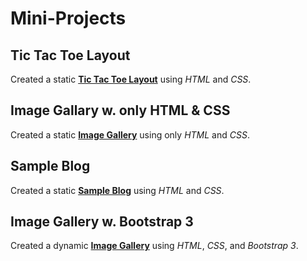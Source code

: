 # Mini-Projects

## Tic Tac Toe Layout

Created a static <a href="https://github.com/JuanJMendoza/Mini-Projects/tree/master/Tic%20Tac%20Toe%20Layout"><strong>Tic Tac Toe Layout</strong></a> using <em>HTML</em> and <em>CSS</em>.


## Image Gallary w. only HTML & CSS

Created a static <a href="https://github.com/JuanJMendoza/Mini-Projects/tree/master/Image%20Gallery%20w.%20only%20HTML%20%26%20CSS"><strong>Image Gallery</strong></a> using only <em>HTML</em> and <em>CSS</em>.


## Sample Blog

Created a static <a href="https://github.com/JuanJMendoza/Mini-Projects/tree/master/Sample%20Blog"><strong>Sample Blog</strong></a> using <em>HTML</em> and <em>CSS</em>.


## Image Gallery w. Bootstrap 3

Created a dynamic <a href="https://github.com/JuanJMendoza/Mini-Projects/tree/master/Image%20Gallery%20w.%20Bootstrap%203"><strong>Image Gallery</strong></a> using <em>HTML</em>, <em>CSS</em>, and <em>Bootstrap 3</em>.

